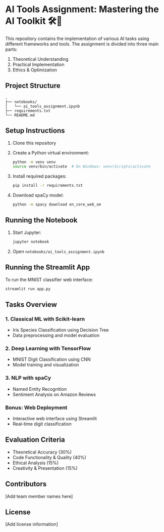 # AI Tools Assignment: Mastering the AI Toolkit 🛠️🧠

This repository contains the implementation of various AI tasks using different frameworks and tools. The assignment is divided into three main parts:

1. Theoretical Understanding
2. Practical Implementation
3. Ethics & Optimization

## Project Structure

```plaintext
.
├── notebooks/
│   └── ai_tools_assignment.ipynb
├── requirements.txt
└── README.md
```

## Setup Instructions

1. Clone this repository

2. Create a Python virtual environment:

   ```bash
   python -m venv venv
   source venv/bin/activate  # On Windows: venv\Scripts\activate
   ```

3. Install required packages:

   ```bash
   pip install -r requirements.txt
   ```

4. Download spaCy model:

   ```bash
   python -m spacy download en_core_web_sm
   ```

## Running the Notebook

1. Start Jupyter:

   ```bash
   jupyter notebook
   ```

2. Open `notebooks/ai_tools_assignment.ipynb`

## Running the Streamlit App

To run the MNIST classifier web interface:

```bash
streamlit run app.py
```

## Tasks Overview

### 1. Classical ML with Scikit-learn

- Iris Species Classification using Decision Tree
- Data preprocessing and model evaluation

### 2. Deep Learning with TensorFlow

- MNIST Digit Classification using CNN
- Model training and visualization

### 3. NLP with spaCy

- Named Entity Recognition
- Sentiment Analysis on Amazon Reviews

### Bonus: Web Deployment

- Interactive web interface using Streamlit
- Real-time digit classification

## Evaluation Criteria

- Theoretical Accuracy (30%)
- Code Functionality & Quality (40%)
- Ethical Analysis (15%)
- Creativity & Presentation (15%)

## Contributors

[Add team member names here]

## License

[Add license information]
